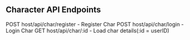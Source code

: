## Character API Endpoints

POST host/api/char/register - Register Char
POST host/api/char/login - Login Char
GET host/api/char/:id - Load char details(:id = userID)